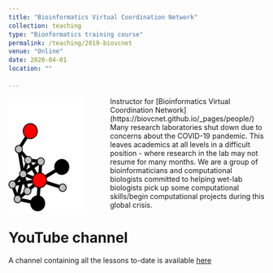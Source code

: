 ```yaml
---
title: "Bioinformatics Virtual Coordination Network"
collection: teaching
type: "Bionformatics training course"
permalink: /teaching/2019-biovcnet
venue: "Online"
date: 2020-04-01
location: ""

---
```


<img src='/images/biovcnet_LOGO.png' align="left" img style="padding-right: 50px" width="150" height="225">  
Instructor for [Bioinformatics Virtual Coordination Network](https://biovcnet.github.io/_pages/people/) 
Many research laboratories shut down due to concerns about the COVID-19 pandemic. This leaves academics at all levels in a difficult position - where research in the lab may not resume for many months. We are a group of bioinformaticians and computational biologists committed to helping wet-lab biologists pick up some computational skills/begin computational projects during this global crisis.






YouTube channel
======

A channel containing all the lessons to-date is available [here](https://www.youtube.com/channel/UC5qVqcvUPfgPQWOhBaR_Low)


